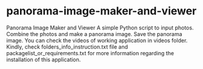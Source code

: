 # panorama-image-maker-and-viewer
Panorama Image Maker and Viewer A simple Python script to input photos. Combine the photos and make a panorama image. Save the panorama image.  You can check the videos of working application in videos folder.  Kindly, check folders_info_instruction.txt file and packagelist_or_requirements.txt for more information regarding the installation of this application.
